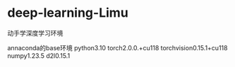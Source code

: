 # deep-learning-Limu
动手学深度学习环境

annaconda的base环境
python3.10
torch2.0.0.+cu118
torchvision0.15.1+cu118
numpy1.23.5
d2l0.15.1
